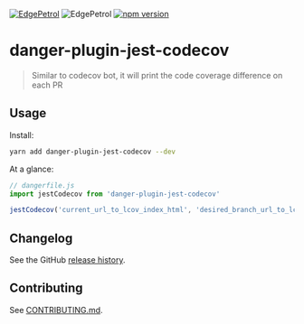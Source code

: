 [![EdgePetrol](https://circleci.com/gh/EdgePetrol/danger-plugin-jest-codecov.svg?style=shield)](https://app.circleci.com/pipelines/github/EdgePetrol/danger-plugin-jest-codecov)
![EdgePetrol](https://github.com/EdgePetrol/coverage/blob/master/danger-plugin-jest-codecov/master/badge.svg)
[![npm version](https://badge.fury.io/js/danger-plugin-jest-codecov.svg)](https://badge.fury.io/js/danger-plugin-jest-codecov)

# danger-plugin-jest-codecov

> Similar to codecov bot, it will print the code coverage difference on each PR

## Usage

Install:

```sh
yarn add danger-plugin-jest-codecov --dev
```

At a glance:

```js
// dangerfile.js
import jestCodecov from 'danger-plugin-jest-codecov'

jestCodecov('current_url_to_lcov_index_html', 'desired_branch_url_to_lcov_index_html')
```
## Changelog

See the GitHub [release history](https://github.com/guiferrpereira/danger-plugin-jest-codecov/releases).

## Contributing

See [CONTRIBUTING.md](CONTRIBUTING.md).
